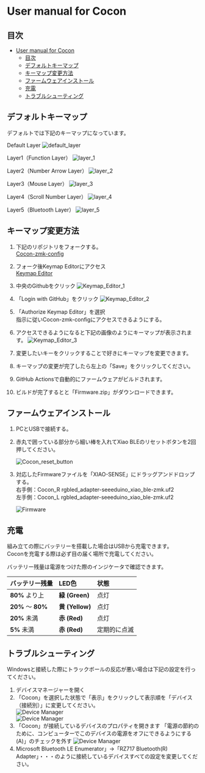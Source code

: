 # User manual for Cocon

## 目次

- [User manual for Cocon](#user-manual-for-cocon)
  - [目次](#目次)
  - [デフォルトキーマップ](#デフォルトキーマップ)
  - [キーマップ変更方法](#キーマップ変更方法)
  - [ファームウェアインストール](#ファームウェアインストール)
  - [充電](#充電)
  - [トラブルシューティング](#トラブルシューティング)

## デフォルトキーマップ

デフォルトでは下記のキーマップになっています。

Default Layer
![default_layer](image/default_layer.png)

Layer1（Function Layer）
![layer_1](image/layer_1.png)

Layer2（Number Arrow  Layer）
![layer_2](image/layer_2.png)

Layer3（Mouse Layer）
![layer_3](image/layer_3.png)

Layer4（Scroll Number Layer）
![layer_4](image/layer_4.png)

Layer5（Bluetooth Layer）
![layer_5](image/layer_5.png)

## キーマップ変更方法

1. 下記のリポジトリをフォークする。  
    [Cocon-zmk-config](https://github.com/waressyoi/Cocon-zmk-config.git)
1. フォーク後Keymap Editorにアクセス  
    [Keymap Editor](https://nickcoutsos.github.io/keymap-editor/)
1. 中央のGithubをクリック
    ![Keymap_Editor_1](image/Keymap_Editor_1.png)
1. 「Login with GitHub」をクリック
    ![Keymap_Editor_2](image/Keymap_Editor_2.png)
1. 「Authorize Keymap Editor」を選択  
    指示に従いCocon-zmk-configにアクセスできるようにする。
1. アクセスできるようになると下記の画像のようにキーマップが表示されます。
![Keymap_Editor_3](image/Keymap_Editor_3.png)

1. 変更したいキーをクリックすることで好きにキーマップを変更できます。
1. キーマップの変更が完了したら左上の「Save」をクリックしてください。
1. GitHub Actionsで自動的にファームウェアがビルドされます。
1. ビルドが完了するとと「Firmware.zip」がダウンロードできます。

## ファームウェアインストール

1. PCとUSBで接続する。
1. 赤丸で囲っている部分から細い棒を入れてXiao BLEのリセットボタンを2回押してください。

    ![Cocon_reset_button](image/Cocon_reset_button.drawio.png)

1. 対応したFirmwareファイルを「XIAO-SENSE」にドラッグアンドドロップする。  
    右手側：Cocon_R rgbled_adapter-seeeduino_xiao_ble-zmk.uf2  
    左手側：Cocon_L rgbled_adapter-seeeduino_xiao_ble-zmk.uf2

    ![Firmware](image/Firmware.png)

## 充電

組み立ての際にバッテリーを搭載した場合はUSBから充電できます。  
Coconを充電する際は必ず目の届く場所で充電してください。

バッテリー残量は電源をつけた際のインジケータで確認できます。

| バッテリー残量 | LED色 | 状態 |
| :--- | :--- | :--- |
| **80%** より上 | **緑 (Green)** | 点灯 |
| **20%** ～ **80%** | **黄 (Yellow)** | 点灯 |
| **20%** 未満 | **赤 (Red)** | 点灯 |
| **5%** 未満 | **赤 (Red)** | 定期的に点滅 |

## トラブルシューティング

Windowsと接続した際にトラックボールの反応が悪い場合は下記の設定を行ってください。

1. デバイスマネージャーを開く
1. 「Cocon」を選択した状態で「表示」をクリックして表示順を「デバイス（接続別）」に変更してください。  
    ![Device Manager](image/Device_manager_1.png)  
    ![Device Manager](image/Device_manager_2.png)
1. 「Cocon」が接続しているデバイスのプロパティを開きます
    「電源の節約のために、コンピューターでこのデバイスの電源をオフにできるようにする(A)」のチェックを外す
    ![Device Manager](image/Device_manager_3.png)
1. Microsoft Bluetooth LE Enumerator」→「RZ717 Bluetooth(R) Adapter」・・・のように接続しているデバイスすべての設定を変更してください。
